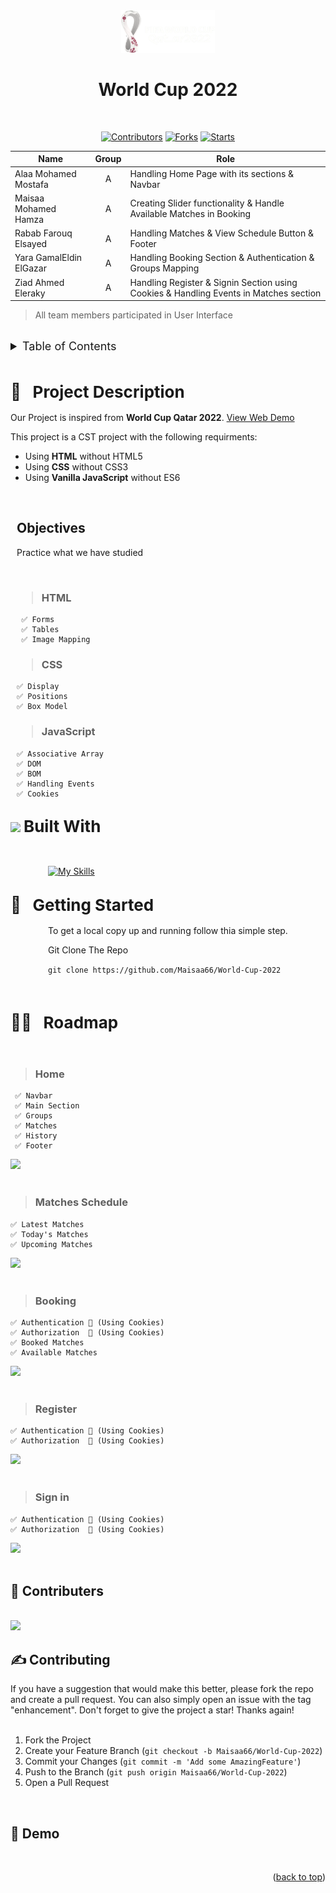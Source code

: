<div align="center" id="logo"><img src="Images/logo.png" width="150px"/>
<div>
<h1><b>World Cup 2022</b></h1>

</div>
<br>
</div>

<div align="center">

[![Contributors][contributors-shield]][contributors-url]
[![Forks][forks-shield]][forks-url]
[![Starts][stars-shield]][stars-url]

</div>

| Name | Group | Role |
| ----------- | :-----------: | -------- |
| Alaa Mohamed Mostafa | A | Handling Home Page with its sections & Navbar |
| Maisaa Mohamed Hamza     | A | Creating Slider functionality & Handle Available Matches in Booking |
| Rabab Farouq Elsayed | A | Handling Matches & View Schedule Button & Footer |
| Yara GamalEldin ElGazar       | A | Handling Booking Section & Authentication & Groups Mapping |
| Ziad Ahmed Eleraky  | A | Handling Register & Signin Section using Cookies & Handling Events in Matches section |

> All team members participated in User Interface 

<br>

<!-- TABLE OF CONTENTS -->

<details>
  <summary style="font-size:18px"> Table of Contents</summary> 
  <ol>
    <li>
      <a href="#about-the-project">About The Project</a>
    </li>
    <li><a href="#built-with">Built With</a></li>
    <li>
      <a href="#getting-started">Getting Started</a>
    </li>
    <li><a href="#roadmap">Roadmap</a></li>
    <li><a href="#contributers">Contributers</a></li>
    <li><a href="#Contributing">Contributing</a></li>
    <li><a href="#Demo">Demo</a></li>
  </ol>
</details>

<br>

<!-- Project Description -->
<div id="about-the-project">
<!-- <img src="Images/research.png" width="30px"> -->

## <b style="list-style-type: upper-roman;font-size:26px; ">📖  &nbsp; Project Description</b>

<p>

Our Project is inspired from <b>World Cup Qatar 2022</b>. <a href="#Demo">View Web Demo</a>
<br>

This project is a CST project with the following requirments:

<ul>
<li>Using <b>HTML</b> without HTML5</li>
<li>Using <b>CSS</b> without CSS3</li>
<li>Using <b>Vanilla JavaScript</b> without ES6</li>
</ul>
</p>

<div style="margin-left:10px">

<br>

## <b>Objectives</b>

Practice what we have studied

<br>

> ### HTML

     ✅ Forms
     ✅ Tables
     ✅ Image Mapping

> ### CSS

    ✅ Display
    ✅ Positions
    ✅ Box Model

> ### JavaScript

    ✅ Associative Array
    ✅ DOM
    ✅ BOM
    ✅ Handling Events
    ✅ Cookies

</div>
</div>

## <img id="built-with" src="https://kadkamtech.ca/wp-content/uploads/2017/10/mission.gif" width="40"> <b style="font-size:26px; "> Built With</b>

<br>

<div  style="padding-left:60px;" >

[![My Skills](https://skillicons.dev/icons?i=js,html,css)](https://skillicons.dev)

</div>

<div id="getting-started">
<!-- <img src="Images/start-up.png" width="30"> -->

## <b style="list-style-type: upper-roman;font-size:26px; ">🚀 &nbsp; Getting Started</b>

<div style="margin-left:60px">
<p>To get a local copy up and running follow thia simple step.</p>
<p>
Git Clone The Repo

`git clone https://github.com/Maisaa66/World-Cup-2022`

</p>
</div>
</div>

<br>
<div id="roadmap" >
<!-- <img src="Images/steps.png" width="30"> -->

## <b style="list-style-type: upper-roman;font-size:26px; ">🏃🏻 &nbsp; Roadmap</b>

</div>

<br>

> ### Home

     ✅ Navbar
     ✅ Main Section
     ✅ Groups
     ✅ Matches
     ✅ History
     ✅ Footer

<div><img src="Videos/Home.gif"/></div>

<br>

> ### Matches Schedule

    ✅ Latest Matches
    ✅ Today's Matches
    ✅ Upcoming Matches

<div><img src="Videos/Matches.gif"/></div>

<br>

> ### Booking

    ✅ Authentication 🔑 (Using Cookies)
    ✅ Authorization  🔑 (Using Cookies)
    ✅ Booked Matches
    ✅ Available Matches

<div><img src="Videos/Booking.gif"/></div>

<br>

> ### Register

    ✅ Authentication 🔑 (Using Cookies)
    ✅ Authorization  🔑 (Using Cookies)

<div><img src="Videos/Register.gif"/></div>

<br>

> ### Sign in

    ✅ Authentication 🔑 (Using Cookies)
    ✅ Authorization  🔑 (Using Cookies)

<div><img src="Videos/Sign in.gif"/></div>

<br>

<span id="contributers" ></span>

## 🤝 Contributers

<br>
<a href="https://github.com/Maisaa66/World-Cup-2022/graphs/contributors">
  <img src="https://contrib.rocks/image?repo=Maisaa66/World-Cup-2022" />
</a>

<br>

<span id="Contributing" ></span>

## ✍ Contributing


If you have a suggestion that would make this better, please fork the repo and create a pull request. You can also simply open an issue with the tag "enhancement".
Don't forget to give the project a star! Thanks again!
<br>
<br>

1. Fork the Project
2. Create your Feature Branch (`git checkout -b Maisaa66/World-Cup-2022`)
3. Commit your Changes (`git commit -m 'Add some AmazingFeature'`)
4. Push to the Branch (`git push origin Maisaa66/World-Cup-2022`)
5. Open a Pull Request

<br>

## 🎥 Demo

<br>
<!-- <div id="Demo"><video controls src="./Videos/Home-Demo.mp4" muted="true"></video></div> -->

<p align="right">(<a href="#logo">back to top</a>)</p>

[contributors-shield]: https://img.shields.io/github/contributors/Maisaa66/World-Cup-2022?style=for-the-badge
[contributors-url]: https://github.com/Maisaa66/World-Cup-2022/graphs/contributors
[forks-shield]: https://img.shields.io/github/forks/Maisaa66/World-Cup-2022?style=for-the-badge
[forks-url]: https://github.com/Maisaa66/World-Cup-2022/network/members
[stars-shield]: https://img.shields.io/github/stars/Maisaa66/World-Cup-2022?style=for-the-badge
[stars-url]: https://github.com/Maisaa66/World-Cup-2022/stargazers
